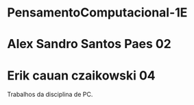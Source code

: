 # PensamentoComputacional-1E
# Alex Sandro Santos Paes 02
# Erik cauan czaikowski 04
Trabalhos da disciplina de PC.
